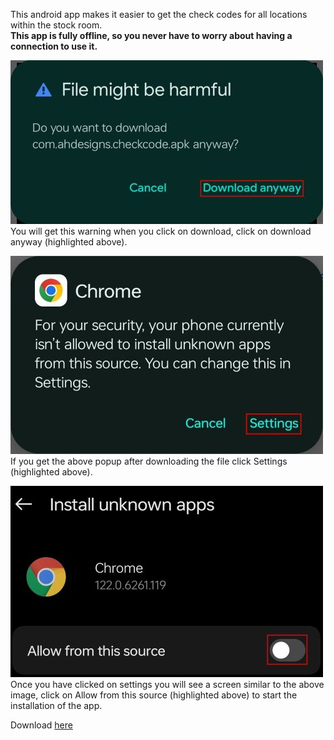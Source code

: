 This android app makes it easier to get the check codes for all locations within the stock room.<br>
**This app is fully offline, so you never have to worry about having a connection to use it.**

![](Download.jpg)<br>
You will get this warning when you click on download, click on download anyway (highlighted above).

![](Settings.jpg)<br>
If you get the above popup after downloading the file click Settings (highlighted above).

![](Install.jpg)<br>
Once you have clicked on settings you will see a screen similar to the above image, click on Allow from this source (highlighted above) to start the installation of the app.

Download [here](/app/release/com.ahdesigns.checkcode.apk)